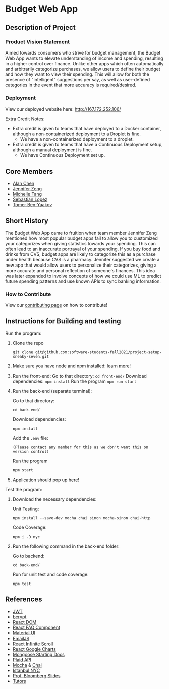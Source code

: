 # Budget Web App

## Description of Project

### Product Vision Statement

Aimed towards consumers who strive for budget management, the Budget Web App wants to elevate understanding of income and spending, resulting in a higher control over finance. Unlike other apps which often automatically and arbitrarily categorize purchases, we allow users to define their budget and how they want to view their spending. This will allow for both the presence of "intelligent" suggestions per say, as well as user-defined categories in the event that more accuracy is required/desired.

### Deployment

View our deployed website here: http://167.172.252.106/

Extra Credit Notes:

- Extra credit is given to teams that have deployed to a Docker container, although a non-containerized deployment to a Droplet is fine.
  - We have a non-containerized deployment to a droplet.
- Extra credit is given to teams that have a Continuous Deployment setup, although a manual deployment is fine.
  - We have Continuous Deployment set up.

## Core Members

- [Alan Chen](https://github.com/azc242)
- [Jennifer Zeng](https://github.com/Jennifercheukyin)
- [Michelle Tang](https://github.com/tangym27)
- [Sebastian Lopez](https://github.com/sdl433)
- [Tomer Ben-Yaakov](https://github.com/TomerBenya)

## Short History

The Budget Web App came to fruition when team member Jennifer Zeng mentioned how most popular budget apps fail to allow you to customized your categorizes when giving statistics towards your spending. This can often lead to an inaccurate portrayal of your spending. If you buy food and drinks from CVS, budget apps are likely to categorize this as a purchase under health because CVS is a pharmacy. Jennifer suggested we create a new app that would allow users to personalize their categorizes, giving a more accurate and personal reflection of someone's finances. This idea was later expanded to involve concepts of how we could use ML to predict future spending patterns and use known APIs to sync banking information.

### How to Contribute

View our [contributing page](./CONTRIBUTING.md) on how to contribute!

## Instructions for Building and testing

Run the program:

1. Clone the repo

   `git clone git@github.com:software-students-fall2021/project-setup-sneaky-seven.git`

2. Make sure you have node and npm installed: learn [more](https://docs.npmjs.com/downloading-and-installing-node-js-and-npm)!

3. Run the front-end:
   Go to that directory:
   `cd front-end/`
   Download dependencies:
   `npm install`
   Run the program
   `npm run start`

4. Run the back-end (separate terminal):

   Go to that directory:

   `cd back-end/`

   Download dependencies:

   `npm install`

   Add the `.env` file:

   `(Please contact any member for this as we don't want this on version control)`

   Run the program

   `npm start`

5. Application should pop up [here](http://localhost:3000/)!

Test the program:

1. Download the necessary dependencies:

   Unit Testing:

   `npm install --save-dev mocha chai sinon mocha-sinon chai-http`

   Code Coverage:

   `npm i -D nyc`

2. Run the following command in the back-end folder:

   Go to backend:

   `cd back-end/`

   Run for unit test and code coverage:

   `npm test`

## References

- [JWT](https://www.npmjs.com/package/jsonwebtoken)
- [bcrypt](https://www.npmjs.com/package/bcrypt)
- [React DOM](https://reactjs.org/docs/react-dom.html)
- [React FAQ Component](https://www.npmjs.com/package/react-faq-component)
- [Material UI](https://mui.com/getting-started/usage/)
- [EmailJS](https://www.npmjs.com/package/emailjs)
- [React Infinite Scroll](https://www.npmjs.com/package/react-infinite-scroll-component)
- [React Google Charts](https://react-google-charts.com/)
- [Mongoose Starting Docs](https://mongoosejs.com/docs/index.html)
- [Plaid API](https://plaid.com/docs/)
- [Mocha](https://mochajs.org/) & [Chai](https://www.chaijs.com/)
- [Istanbul NYC](https://github.com/istanbuljs/nyc)
- [Prof. Bloomberg Slides](https://knowledge.kitchen/Agile_Software_Engineering_Course_Schedule)
- [Tutors](https://media.istockphoto.com/photos/paint-splatter-thank-you-picture-id1132817705?b=1&k=20&m=1132817705&s=170667a&w=0&h=fAlE3Lb0PPIySZ_otp-vv92H7F-e1lu4VjrFg4bJAUk=)
